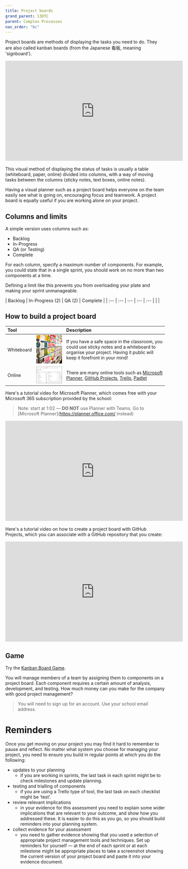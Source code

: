 ```yaml
---
title: Project boards
grand_parent: 13DTC
parent: Complex Processes
nav_order: "bc"
---
```


Project boards are methods of displaying the tasks you need to do. They are also called kanban boards (from the Japanese 看板, meaning 'signboard').

<iframe width="560" height="315" src="https://www.youtube.com/embed/jf0tlbt9lx0" title="YouTube video player" frameborder="0" allow="accelerometer; autoplay; clipboard-write; encrypted-media; gyroscope; picture-in-picture" allowfullscreen></iframe>

This visual method of displaying the status of tasks is usually a table (whiteboard, paper, online) divided into columns, with a way of moving tasks between the columns (sticky notes, text boxes, online notes).

Having a visual planner such as a project board helps everyone on the team easily see what is going on, encouraging focus and teamwork. A project board is equally useful if you are working alone on your project.

## Columns and limits

A simple version uses columns such as:

- Backlog
- In-Progress
- QA (or Testing)
- Complete

For each column, specify a maximum number of components. For example, you could state that in a single sprint, you should work on no more than two components at a time.

Defining a limit like this prevents you from overloading your plate and making your sprint unmanageable.

| Backlog | In-Progress (2) | QA (2) | Complete |
| :-- | :-- | :-- | :-- | :-- |
| |

## How to build a project board

| Tool | | Description |
| :-- | :-: | :-- |
| Whiteboard | ![Whiteboard](img/planning_whiteboard.png) | If you have a safe space in the classroom, you could use sticky notes and a whiteboard to organise your project. Having it public will keep it forefront in your mind! |
| Online | ![Online](img/planning_online.png) | There are many online tools such as [Microsoft Planner](https://planner.office.com/), [GitHub Projects](https://docs.github.com/en/issues/organizing-your-work-with-project-boards/managing-project-boards/creating-a-project-board), [Trello](https://trello.com), [Padlet](https://padlet.com) |

Here's a tutorial video for Microsoft Planner, which comes free with your Microsoft 365 subscription provided by the school:

> Note: start at 1:02 — **DO NOT** use Planner with Teams. Go to [Microsoft Planner](https://planner.office.com/ instead)

<iframe width="560" height="315" src="https://www.youtube.com/embed/y2w4nduCop0?start=62" title="YouTube video player" frameborder="0" allow="accelerometer; autoplay; clipboard-write; encrypted-media; gyroscope; picture-in-picture" allowfullscreen></iframe>

Here's a tutorial video on how to create a project board with GitHub Projects, which you can associate with a GitHub repository that you create:

<iframe width="560" height="315" src="https://www.youtube.com/embed/YVFa5VljCDY" title="YouTube video player" frameborder="0" allow="accelerometer; autoplay; clipboard-write; encrypted-media; gyroscope; picture-in-picture" allowfullscreen></iframe>

## Game

Try the [Kanban Board Game](http://www.kanbanboardgame.com).

You will manage members of a team by assigning them to components on a project board. Each component requires a certain amount of analysis, development, and testing. How much money can you make for the company with good project management?

> You will need to sign up for an account. Use your school email address.

# Reminders 

Once you get moving on your project you may find it hard to remember to pause and reflect. No matter what system you choose for managing your project, you need to ensure you build in regular points at which you do the following:  

- updates to your planning
    - if you are working in sprints, the last task in each sprint might be to check milestones and update planning. 
- testing and trialling of components
    - if you are using a Trello type of tool, the last task on each checklist might be ‘test’. 
- review relevant implications
    - in your evidence for this assessment you need to explain some wider implications that are relevant to your outcome, and show how you addressed these. It is easier to do this as you go, so you should build reminders into your planning system. 
- collect evidence for your assessment
    - you need to gather evidence showing that you used a selection of appropriate project management tools and techniques. Set up reminders for yourself — at the end of each sprint or at each milestone might be appropriate places to take a screenshot showing the current version of your project board and paste it into your evidence document.  
